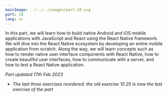 ```yaml
---
mainImage: ../../../images/part-10.svg
part: 10
lang: ar
---
```


<div class="intro">

In this part, we will learn how to build native Android and iOS mobile applications with JavaScript and React using the React Native framework. We will dive into the React Native ecosystem by developing an entire mobile application from scratch. Along the way, we will learn concepts such as how to render native user interface components with React Native, how to create beautiful user interfaces, how to communicate with a server, and how to test a React Native application.

<i>Part updated 17th Feb 2023</i>
- <i>The last three exercises reordered: the old exercise 10.25 is now the last exercise of the part</i>

</div>
